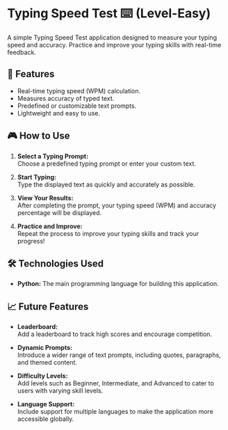 # Typing Speed Test ⌨️ (Level-Easy)

A simple Typing Speed Test application designed to measure your typing speed and accuracy. Practice and improve your typing skills with real-time feedback.

## 🎯 Features

- Real-time typing speed (WPM) calculation.  
- Measures accuracy of typed text.  
- Predefined or customizable text prompts.  
- Lightweight and easy to use.  

## 🎮 How to Use

1. **Select a Typing Prompt:**  
   Choose a predefined typing prompt or enter your custom text.  

2. **Start Typing:**  
   Type the displayed text as quickly and accurately as possible.  

3. **View Your Results:**  
   After completing the prompt, your typing speed (WPM) and accuracy percentage will be displayed.  

4. **Practice and Improve:**  
   Repeat the process to improve your typing skills and track your progress!

## 🛠️ Technologies Used

- **Python:** The main programming language for building this application.


## 📈 Future Features

- **Leaderboard:**  
  Add a leaderboard to track high scores and encourage competition.  

- **Dynamic Prompts:**  
  Introduce a wider range of text prompts, including quotes, paragraphs, and themed content.  

- **Difficulty Levels:**  
  Add levels such as Beginner, Intermediate, and Advanced to cater to users with varying skill levels.  

- **Language Support:**  
  Include support for multiple languages to make the application more accessible globally.
